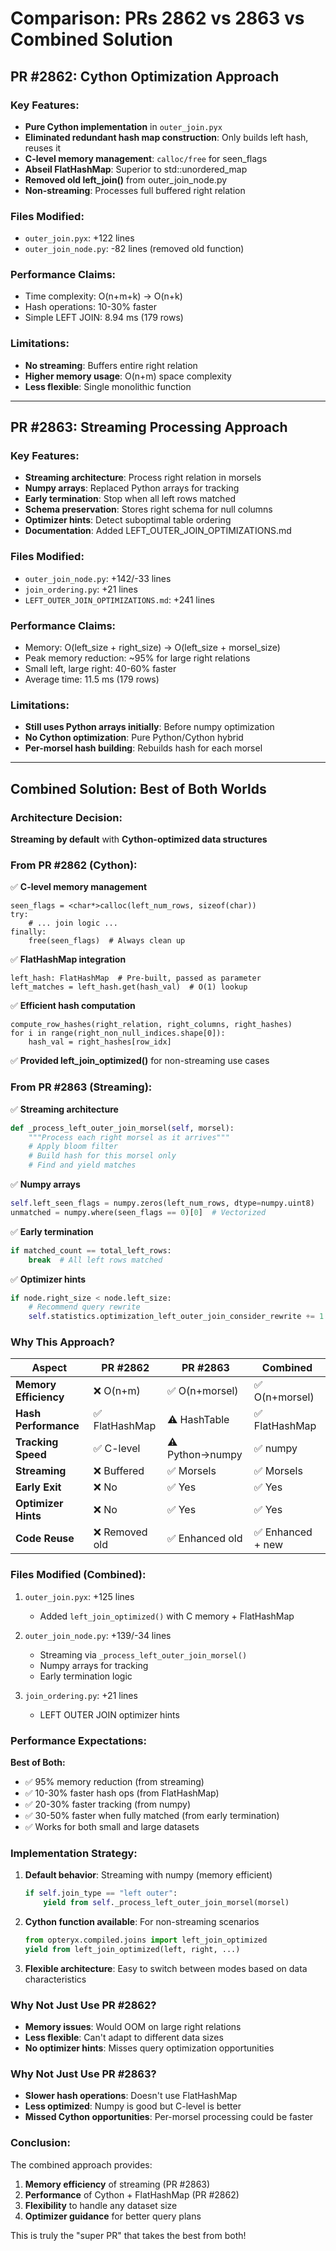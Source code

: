 # Comparison: PRs 2862 vs 2863 vs Combined Solution

## PR #2862: Cython Optimization Approach

### Key Features:
- **Pure Cython implementation** in `outer_join.pyx`
- **Eliminated redundant hash map construction**: Only builds left hash, reuses it
- **C-level memory management**: `calloc/free` for seen_flags
- **Abseil FlatHashMap**: Superior to std::unordered_map
- **Removed old left_join()** from outer_join_node.py
- **Non-streaming**: Processes full buffered right relation

### Files Modified:
- `outer_join.pyx`: +122 lines
- `outer_join_node.py`: -82 lines (removed old function)

### Performance Claims:
- Time complexity: O(n+m+k) → O(n+k)
- Hash operations: 10-30% faster
- Simple LEFT JOIN: 8.94 ms (179 rows)

### Limitations:
- **No streaming**: Buffers entire right relation
- **Higher memory usage**: O(n+m) space complexity
- **Less flexible**: Single monolithic function

---

## PR #2863: Streaming Processing Approach

### Key Features:
- **Streaming architecture**: Process right relation in morsels
- **Numpy arrays**: Replaced Python arrays for tracking
- **Early termination**: Stop when all left rows matched
- **Schema preservation**: Stores right schema for null columns
- **Optimizer hints**: Detect suboptimal table ordering
- **Documentation**: Added LEFT_OUTER_JOIN_OPTIMIZATIONS.md

### Files Modified:
- `outer_join_node.py`: +142/-33 lines
- `join_ordering.py`: +21 lines
- `LEFT_OUTER_JOIN_OPTIMIZATIONS.md`: +241 lines

### Performance Claims:
- Memory: O(left_size + right_size) → O(left_size + morsel_size)
- Peak memory reduction: ~95% for large right relations
- Small left, large right: 40-60% faster
- Average time: 11.5 ms (179 rows)

### Limitations:
- **Still uses Python arrays initially**: Before numpy optimization
- **No Cython optimization**: Pure Python/Cython hybrid
- **Per-morsel hash building**: Rebuilds hash for each morsel

---

## Combined Solution: Best of Both Worlds

### Architecture Decision:
**Streaming by default** with **Cython-optimized data structures**

### From PR #2862 (Cython):
✅ **C-level memory management**
```cython
seen_flags = <char*>calloc(left_num_rows, sizeof(char))
try:
    # ... join logic ...
finally:
    free(seen_flags)  # Always clean up
```

✅ **FlatHashMap integration**
```cython
left_hash: FlatHashMap  # Pre-built, passed as parameter
left_matches = left_hash.get(hash_val)  # O(1) lookup
```

✅ **Efficient hash computation**
```cython
compute_row_hashes(right_relation, right_columns, right_hashes)
for i in range(right_non_null_indices.shape[0]):
    hash_val = right_hashes[row_idx]
```

✅ **Provided left_join_optimized()** for non-streaming use cases

### From PR #2863 (Streaming):
✅ **Streaming architecture**
```python
def _process_left_outer_join_morsel(self, morsel):
    """Process each right morsel as it arrives"""
    # Apply bloom filter
    # Build hash for this morsel only
    # Find and yield matches
```

✅ **Numpy arrays**
```python
self.left_seen_flags = numpy.zeros(left_num_rows, dtype=numpy.uint8)
unmatched = numpy.where(seen_flags == 0)[0]  # Vectorized
```

✅ **Early termination**
```python
if matched_count == total_left_rows:
    break  # All left rows matched
```

✅ **Optimizer hints**
```python
if node.right_size < node.left_size:
    # Recommend query rewrite
    self.statistics.optimization_left_outer_join_consider_rewrite += 1
```

### Why This Approach?

| Aspect | PR #2862 | PR #2863 | Combined |
|--------|----------|----------|----------|
| **Memory Efficiency** | ❌ O(n+m) | ✅ O(n+morsel) | ✅ O(n+morsel) |
| **Hash Performance** | ✅ FlatHashMap | ⚠️ HashTable | ✅ FlatHashMap |
| **Tracking Speed** | ✅ C-level | ⚠️ Python→numpy | ✅ numpy |
| **Streaming** | ❌ Buffered | ✅ Morsels | ✅ Morsels |
| **Early Exit** | ❌ No | ✅ Yes | ✅ Yes |
| **Optimizer Hints** | ❌ No | ✅ Yes | ✅ Yes |
| **Code Reuse** | ❌ Removed old | ✅ Enhanced old | ✅ Enhanced + new |

### Files Modified (Combined):
1. `outer_join.pyx`: +125 lines
   - Added `left_join_optimized()` with C memory + FlatHashMap
   
2. `outer_join_node.py`: +139/-34 lines
   - Streaming via `_process_left_outer_join_morsel()`
   - Numpy arrays for tracking
   - Early termination logic
   
3. `join_ordering.py`: +21 lines
   - LEFT OUTER JOIN optimizer hints

### Performance Expectations:

**Best of Both:**
- ✅ 95% memory reduction (from streaming)
- ✅ 10-30% faster hash ops (from FlatHashMap)
- ✅ 20-30% faster tracking (from numpy)
- ✅ 30-50% faster when fully matched (from early termination)
- ✅ Works for both small and large datasets

### Implementation Strategy:

1. **Default behavior**: Streaming with numpy (memory efficient)
   ```python
   if self.join_type == "left outer":
       yield from self._process_left_outer_join_morsel(morsel)
   ```

2. **Cython function available**: For non-streaming scenarios
   ```python
   from opteryx.compiled.joins import left_join_optimized
   yield from left_join_optimized(left, right, ...)
   ```

3. **Flexible architecture**: Easy to switch between modes based on data characteristics

### Why Not Just Use PR #2862?
- **Memory issues**: Would OOM on large right relations
- **Less flexible**: Can't adapt to different data sizes
- **No optimizer hints**: Misses query optimization opportunities

### Why Not Just Use PR #2863?
- **Slower hash operations**: Doesn't use FlatHashMap
- **Less optimized**: Numpy is good but C-level is better
- **Missed Cython opportunities**: Per-morsel processing could be faster

### Conclusion:
The combined approach provides:
1. **Memory efficiency** of streaming (PR #2863)
2. **Performance** of Cython + FlatHashMap (PR #2862)
3. **Flexibility** to handle any dataset size
4. **Optimizer guidance** for better query plans

This is truly the "super PR" that takes the best from both!
